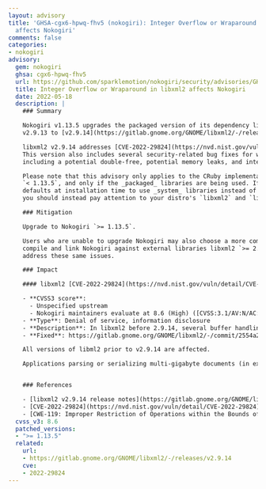 ```yaml
---
layout: advisory
title: 'GHSA-cgx6-hpwq-fhv5 (nokogiri): Integer Overflow or Wraparound in libxml2
  affects Nokogiri'
comments: false
categories:
- nokogiri
advisory:
  gem: nokogiri
  ghsa: cgx6-hpwq-fhv5
  url: https://github.com/sparklemotion/nokogiri/security/advisories/GHSA-cgx6-hpwq-fhv5
  title: Integer Overflow or Wraparound in libxml2 affects Nokogiri
  date: 2022-05-18
  description: |
    ### Summary

    Nokogiri v1.13.5 upgrades the packaged version of its dependency libxml2 from
    v2.9.13 to [v2.9.14](https://gitlab.gnome.org/GNOME/libxml2/-/releases/v2.9.14).

    libxml2 v2.9.14 addresses [CVE-2022-29824](https://nvd.nist.gov/vuln/detail/CVE-2022-29824).
    This version also includes several security-related bug fixes for which CVEs were not created,
    including a potential double-free, potential memory leaks, and integer-overflow.

    Please note that this advisory only applies to the CRuby implementation of Nokogiri
    `< 1.13.5`, and only if the _packaged_ libraries are being used. If you've overridden
    defaults at installation time to use _system_ libraries instead of packaged libraries,
    you should instead pay attention to your distro's `libxml2` and `libxslt` release announcements.

    ### Mitigation

    Upgrade to Nokogiri `>= 1.13.5`.

    Users who are unable to upgrade Nokogiri may also choose a more complicated mitigation:
    compile and link Nokogiri against external libraries libxml2 `>= 2.9.14` which will also
    address these same issues.

    ### Impact

    #### libxml2 [CVE-2022-29824](https://nvd.nist.gov/vuln/detail/CVE-2022-29824)

    - **CVSS3 score**:
      - Unspecified upstream
      - Nokogiri maintainers evaluate at 8.6 (High) ([CVSS:3.1/AV:N/AC:L/PR:N/UI:N/S:U/C:L/I:L/A:H](https://www.first.org/cvss/calculator/3.1#CVSS:3.1/AV:N/AC:L/PR:N/UI:N/S:U/C:L/I:L/A:H)). Note that this is different from the CVSS assessed by NVD.
    - **Type**: Denial of service, information disclosure
    - **Description**: In libxml2 before 2.9.14, several buffer handling functions in buf.c (xmlBuf*) and tree.c (xmlBuffer*) don't check for integer overflows. This can result in out-of-bounds memory writes. Exploitation requires a victim to open a crafted, multi-gigabyte XML file. Other software using libxml2's buffer functions, for example libxslt through 1.1.35, is affected as well.
    - **Fixed**: https://gitlab.gnome.org/GNOME/libxml2/-/commit/2554a24

    All versions of libml2 prior to v2.9.14 are affected.

    Applications parsing or serializing multi-gigabyte documents (in excess of INT_MAX bytes) may be vulnerable to an integer overflow bug in buffer handling that could lead to exposure of confidential data, modification of unrelated data, or a segmentation fault resulting in a denial-of-service.


    ### References

    - [libxml2 v2.9.14 release notes](https://gitlab.gnome.org/GNOME/libxml2/-/releases/v2.9.14)
    - [CVE-2022-29824](https://nvd.nist.gov/vuln/detail/CVE-2022-29824)
    - [CWE-119: Improper Restriction of Operations within the Bounds of a Memory Buffer](https://cwe.mitre.org/data/definitions/119.html)
  cvss_v3: 8.6
  patched_versions:
  - ">= 1.13.5"
  related:
    url:
    - https://gitlab.gnome.org/GNOME/libxml2/-/releases/v2.9.14
    cve:
    - 2022-29824
---
```

